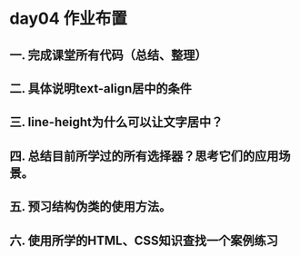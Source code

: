 # day04 作业布置

## 一. 完成课堂所有代码（总结、整理）





## 二. 具体说明text-align居中的条件





## 三. line-height为什么可以让文字居中？





## 四. 总结目前所学过的所有选择器？思考它们的应用场景。





## 五. 预习结构伪类的使用方法。





## 六. 使用所学的HTML、CSS知识查找一个案例练习





